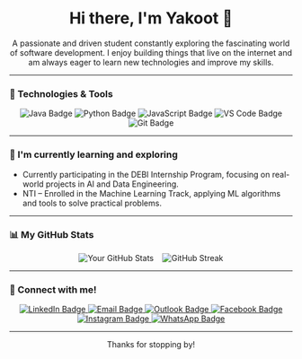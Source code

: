 <div align="center">

</div>

<h1 align="center">Hi there, I'm Yakoot 👋</h1>

<p align="center">
  A passionate and driven student constantly exploring the fascinating world of software development.
  I enjoy building things that live on the internet and am always eager to learn new technologies and improve my skills.
</p>

---

### 🚀 Technologies & Tools

<p align="center">
  <img src="https://img.shields.io/badge/Java-007396?style=for-the-badge&logo=java&logoColor=white" alt="Java Badge" link = ""/>
  <img src="https://img.shields.io/badge/Python-3776AB?style=for-the-badge&logo=python&logoColor=white" alt="Python Badge"/>
  <img src="https://img.shields.io/badge/JavaScript-F7DF1E?style=for-the-badge&logo=javascript&logoColor=black" alt="JavaScript Badge"/>
  <img src="https://img.shields.io/badge/VS%20Code-007ACC?style=for-the-badge&logo=visual-studio-code&logoColor=white" alt="VS Code Badge"/>
  <img src="https://img.shields.io/badge/Git-F05032?style=for-the-badge&logo=git&logoColor=white" alt="Git Badge"/>
  </p>

---

### 🌱 I'm currently learning and exploring

- Currently participating in the DEBI Internship Program, focusing on real-world projects in AI and Data Engineering.
- NTI – Enrolled in the Machine Learning Track, applying ML algorithms and tools to solve practical problems.

---

### 📊 My GitHub Stats

<p align="center">
  <img src="https://github-readme-stats.vercel.app/api?username=[YourGitHubUsername]&show_icons=true&theme=vue-dark&hide_title=true&hide=prs" alt="Your GitHub Stats"/>
  &nbsp;&nbsp;
  <img src="https://github-readme-streak-stats.herokuapp.com/?user=[YourGitHubUsername]&theme=vue-dark&hide_title=true" alt="GitHub Streak"/>
</p>

---

### 💬 Connect with me!

<p align="center">
  <a href="www.linkedin.com/in/yakoot-shaker-a64ba6296" target="_blank">
    <img src="https://img.shields.io/badge/LinkedIn-0A66C2?style=for-the-badge&logo=linkedin&logoColor=white" alt="LinkedIn Badge"/>
  </a>
  <a href="mailto:yakoot537@gmail.com">
    <img src="https://img.shields.io/badge/Email-D14836?style=for-the-badge&logo=gmail&logoColor=white" alt="Email Badge"/>
  </a>
  <a href="mailto:2305557@anu.edu.eg">
  <img src="https://img.shields.io/badge/Outlook-0078D4?style=for-the-badge&logo=microsoft-outlook&logoColor=white" alt="Outlook Badge"/>
</a>
  <a href="https://www.facebook.com/share/16XFbG5bed/" target="_blank">
  <img src="https://img.shields.io/badge/Facebook-1877F2?style=for-the-badge&logo=facebook&logoColor=white" alt="Facebook Badge"/>
</a>
  <a href="https://www.instagram.com/yakoot33?igsh=MWRydnhsZTEzcnQycw==" target="_blank">
  <img src="https://img.shields.io/badge/Instagram-E4405F?style=for-the-badge&logo=instagram&logoColor=white" alt="Instagram Badge"/>
</a>
 <a href="https://wa.me/01147351772" target="_blank">
    <img src="https://img.shields.io/badge/WhatsApp-25D366?style=for-the-badge&logo=whatsapp&logoColor=white" alt="WhatsApp Badge"/>
  </a>
  </p>

---

<p align="center">
  Thanks for stopping by!
</p>
